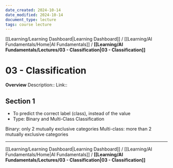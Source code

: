 ```yaml
---
date_created: 2024-10-14
date_modified: 2024-10-14
document_type: lecture
tags: course lecture
---
```

[[Learning/Learning Dashboard|Learning Dashboard]] / [[Learning/AI Fundamentals/Home|AI Fundamentals]] / **[[Learning/AI Fundamentals/Lectures/03 - Classification|03 - Classification]]**
# 03 - Classification
**Overview**
Description:: 
Link:: 

## Section 1

- To predict the correct label (class), instead of the value
- Type: Binary and Multi-Class Classification

Binary: only 2 mutually exclusive categories
Multi-class: more than 2 mutually exclusive categories

---
[[Learning/Learning Dashboard|Learning Dashboard]] / [[Learning/AI Fundamentals/Home|AI Fundamentals]] / **[[Learning/AI Fundamentals/Lectures/03 - Classification|03 - Classification]]**

